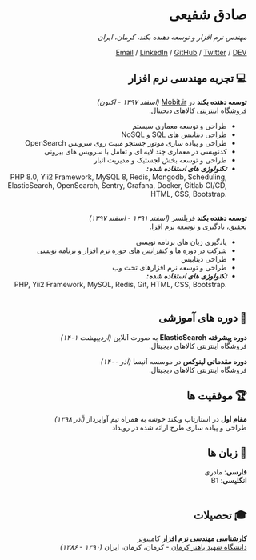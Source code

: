<div dir="rtl">
<h1 id="sadegh-shafii">صادق شفیعی</h1>

<p><em>مهندس نرم افزار و توسعه دهنده بکند، کرمان، ایران</em> <br></p>

<p><a href="mailto:sadshafiei.01@gmail.com">Email</a> / <a href="https://www.linkedin.com/in/sadi-shafii-1250871b6/">LinkedIn</a> / <a href="https://github.com/sadi01/">GitHub</a> / <a href="https://twitter.com/SADi_Shafii/">Twitter</a> / <a href="https://dev.to/sadi01/">DEV</a></p>

<h2 id="-engineering-experience" dir="rtl">💻 تجربه مهندسی نرم افزار</h2>
<p><strong>توسعه دهنده بکند</strong> در <a href="https://mobit.ir/">Mobit.ir</a> <em>(اسفند ۱۳۹۷ - اکنون)</em> <br>
فروشگاه اینترنتی کالاهای دیجیتال.</p>
<ul>
  <li>طراحی و توسعه معماری سیستم</li>
  <li>طراحی دیتابیس های SQL و NoSQL</li>
  <li>طراحی و پیاده سازی موتور جستجو مبیت روی سرویس OpenSearch</li>
  <li>کدنویسی در معماری چند لایه ای و تعامل با سرویس های بیرونی</li>
  <li>طراحی و توسعه بخش لجستیک و مدیریت انبار</li>
  <li><strong><em>تکنولوژی های استفاده شده:</em></strong><br>
<span dir="ltr">
PHP 8.0, Yii2 Framework, MySQL 8, Redis, Mongodb, Scheduling, ElasticSearch,
OpenSearch, Sentry, Grafana, Docker, Gitlab CI/CD, HTML, CSS, Bootstrap.
</span>
<br><br></li>
</ul>

<p><strong>توسعه دهنده بکند</strong> فریلنسر <em>(اسفند ۱۳۹۱ - اسفند ۱۳۹۷)</em> <br>
تحقیق، یادگیری و توسعه نرم افزا.</p>
<ul>
  <li>یادگیری زبان های برنامه نویسی</li>
  <li>شرکت در دوره ها و کنفرانس های حوزه نرم افزار و برنامه نویسی</li>
  <li>طراحی دیتابیس</li>
  <li>طراحی و توسعه نرم افزارهای تحت وب</li>
  <li><strong><em>تکنولوژی های استفاده شده:</em></strong><br>
<span dir="ltr">
PHP, Yii2 Framework, MySQL, Redis, Git, HTML, CSS, Bootstrap.
</span>
<br><br></li>
</ul>

<h2 id="-engineering-experience" dir="rtl">📄 دوره های آموزشی</h2>
<p><strong>دوره پیشرفته ElasticSearch</strong> به صورت آنلاین <em>(اردیبهشت ۱۴۰۱)</em> <br>
فروشگاه اینترنتی کالاهای دیجیتال.</p>

<p><strong>دوره مقدماتی لینوکس</strong> در موسسه آنیسا <em>(آذر ۱۴۰۰)</em> <br>
فروشگاه اینترنتی کالاهای دیجیتال.</p>

<h2 id="-engineering-experience" dir="rtl">🏆 موفقیت ها</h2>
<p><strong>مقام اول</strong> در استارتاپ ویکند خوشه به همراه تیم آواپرداز <em>(آذر ۱۳۹۸)</em> <br>
طراحی و پیاده سازی طرح ارائه شده در رویداد</p>

<h2 id="-languages" dir="rtl">💬 زبان ها</h2>
<p><strong>فارسی</strong>: مادری <br>
<strong>انگلیسی</strong>: B1
<br><br></p>

<h2 id="-education" dir="rtl">‍🎓 تحصیلات</h2>
<p><strong>کارشناسی مهندسی نرم افزار</strong> کامپیوتر <br>
<a href="https://uk.ac.ir/">دانشگاه شهید باهنر کرمان</a> - کرمان، کرمان، ایران <em>(۱۳۹۰ - ۱۳۸۶)</em></p>
</div>